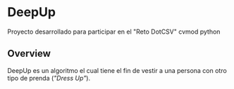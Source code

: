 # DeepUp
Proyecto desarrollado para participar en el "Reto DotCSV"
cvmod python

## Overview

DeepUp es un algoritmo el cual tiene el fin de vestir a una persona con otro tipo de prenda (_"Dress Up"_). 
